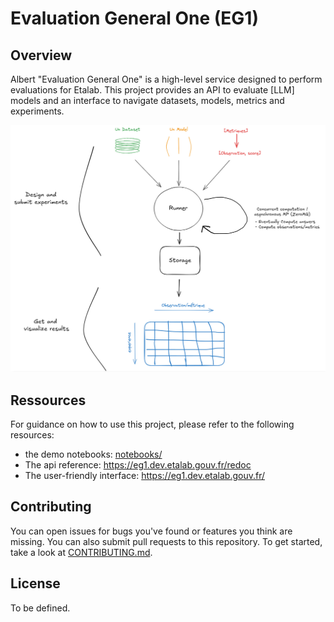 # Evaluation General One (EG1)

## Overview

Albert "Evaluation General One" is a high-level service designed to perform evaluations for Etalab. 
This project provides an API to evaluate [LLM] models and an interface to navigate datasets, models, metrics and experiments.

![Logo](images/eg1_overview.png)


## Ressources

For guidance on how to use this project, please refer to the following resources:

- the demo notebooks: [notebooks/](notebooks/)
- The api reference: https://eg1.dev.etalab.gouv.fr/redoc
- The user-friendly interface: https://eg1.dev.etalab.gouv.fr/

## Contributing

You can open issues for bugs you've found or features you think are missing. You can also submit pull requests to this repository. 
To get started, take a look at [CONTRIBUTING.md](CONTRIBUTING.md).


## License

To be defined.

